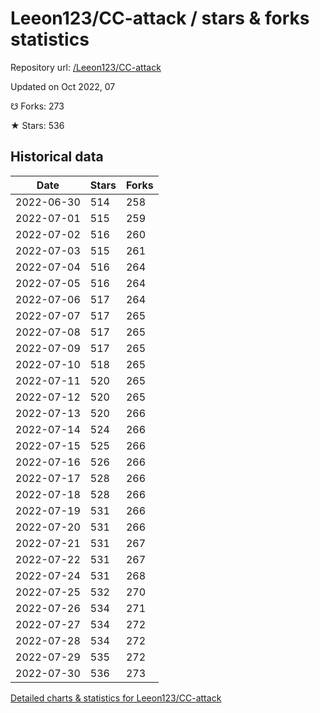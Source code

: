 # Leeon123/CC-attack / stars & forks statistics

Repository url: [/Leeon123/CC-attack](https://github.com/Leeon123/CC-attack)

Updated on Oct 2022, 07

☋ Forks: 273

★ Stars: 536

## Historical data
| Date | Stars | Forks |
|------|-------|-------|
| 2022-06-30 | 514 | 258 | 
| 2022-07-01 | 515 | 259 | 
| 2022-07-02 | 516 | 260 | 
| 2022-07-03 | 515 | 261 | 
| 2022-07-04 | 516 | 264 | 
| 2022-07-05 | 516 | 264 | 
| 2022-07-06 | 517 | 264 | 
| 2022-07-07 | 517 | 265 | 
| 2022-07-08 | 517 | 265 | 
| 2022-07-09 | 517 | 265 | 
| 2022-07-10 | 518 | 265 | 
| 2022-07-11 | 520 | 265 | 
| 2022-07-12 | 520 | 265 | 
| 2022-07-13 | 520 | 266 | 
| 2022-07-14 | 524 | 266 | 
| 2022-07-15 | 525 | 266 | 
| 2022-07-16 | 526 | 266 | 
| 2022-07-17 | 528 | 266 | 
| 2022-07-18 | 528 | 266 | 
| 2022-07-19 | 531 | 266 | 
| 2022-07-20 | 531 | 266 | 
| 2022-07-21 | 531 | 267 | 
| 2022-07-22 | 531 | 267 | 
| 2022-07-24 | 531 | 268 | 
| 2022-07-25 | 532 | 270 | 
| 2022-07-26 | 534 | 271 | 
| 2022-07-27 | 534 | 272 | 
| 2022-07-28 | 534 | 272 | 
| 2022-07-29 | 535 | 272 | 
| 2022-07-30 | 536 | 273 | 


[Detailed charts & statistics for Leeon123/CC-attack](https://reviewgithub.com/rep/Leeon123/CC-attack)

